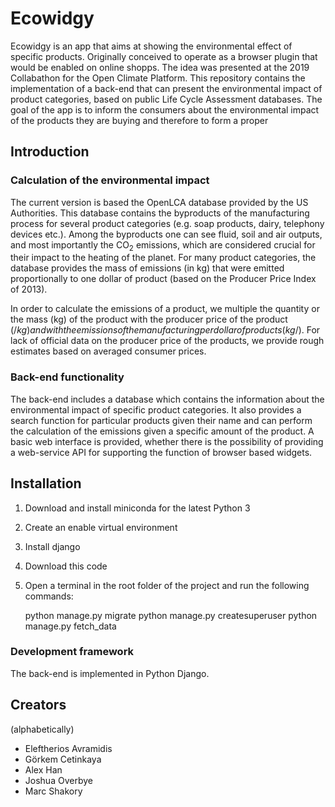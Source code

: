 # Ecowidgy 

Ecowidgy is an app that aims at showing the environmental effect of specific products. Originally conceived to operate as a browser plugin that would be enabled on online shopps. The idea was presented at the 2019 Collabathon for the Open Climate Platform. This repository contains the implementation of a back-end that can present the environmental impact of product categories, based on public Life Cycle Assessment databases.  The goal of the app is to inform the consumers about the environmental impact of the products they are buying and therefore to form a proper  

## Introduction

### Calculation of the environmental impact

The current version is based the OpenLCA database provided by the US Authorities. This database contains the byproducts of the manufacturing process for several product categories (e.g. soap products, dairy, telephony devices etc.). Among the byproducts one can see fluid, soil and air outputs, and most importantly the CO<sub>2</sub> emissions, which are considered crucial for their impact to the heating of the planet.
For many product categories, the database provides the mass of emissions (in kg) that were emitted proportionally to one dollar of product (based on the Producer Price Index of 2013).

In order to calculate the emissions of a product, we multiple the quantity or the mass (kg) of the product with the producer price of the product ($/kg) and with the emissions of the manufacturing per dollar of products (kg/$). For lack of official data on the producer price of the products, we provide rough estimates based on averaged consumer prices.

### Back-end functionality

The back-end includes a database which contains the information about the environmental impact of specific product categories. It also provides a search function for particular products given their name and can perform the calculation of the emissions given a specific amount of the product. A basic web interface is provided, whether there is the possibility of providing a web-service API for supporting the function of browser based widgets. 



## Installation

1. Download and install miniconda for the latest Python 3
2. Create an enable virtual environment
3. Install django
4. Download this code
5. Open a terminal in the root folder of the project and run the following commands:

    python manage.py migrate
    python manage.py createsuperuser
    python manage.py fetch_data


### Development framework

The back-end is implemented in Python Django. 


## Creators 

(alphabetically)

* Eleftherios Avramidis
* Görkem Cetinkaya
* Alex Han
* Joshua Overbye
* Marc Shakory


